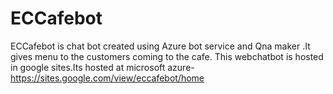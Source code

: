 # ECCafebot
ECCafebot is chat bot created using Azure bot service and Qna maker .It gives menu to the customers coming to the cafe.
This webchatbot is hosted in google sites.Its hosted at microsoft azure- https://sites.google.com/view/eccafebot/home   
